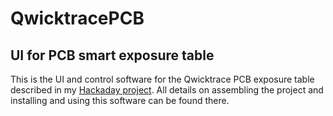# QwicktracePCB
## UI for PCB smart exposure table

This is the UI and control software for the Qwicktrace PCB exposure table described in my [Hackaday project](https://hackaday.io/project/178451-qwicktrace-pcb). All details on assembling the project and installing and using this software can be found there.
